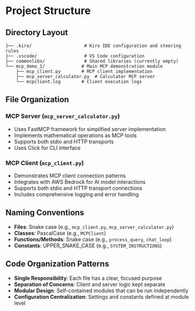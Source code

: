 # Project Structure

## Directory Layout

```
├── .kiro/                    # Kiro IDE configuration and steering rules
├── .vscode/                  # VS Code configuration
├── commonlibs/               # Shared libraries (currently empty)
└── mcp_demo_1/              # Main MCP demonstration module
    ├── mcp_client.py        # MCP client implementation
    ├── mcp_server_calculator.py  # Calculator MCP server
    └── mcpclient.log        # Client execution logs
```

## File Organization

### MCP Server (`mcp_server_calculator.py`)
- Uses FastMCP framework for simplified server implementation
- Implements mathematical operations as MCP tools
- Supports both stdio and HTTP transports
- Uses Click for CLI interface

### MCP Client (`mcp_client.py`)
- Demonstrates MCP client connection patterns
- Integrates with AWS Bedrock for AI model interactions
- Supports both stdio and HTTP transport connections
- Includes comprehensive logging and error handling

## Naming Conventions

- **Files**: Snake case (e.g., `mcp_client.py`, `mcp_server_calculator.py`)
- **Classes**: PascalCase (e.g., `MCPClient`)
- **Functions/Methods**: Snake case (e.g., `process_query`, `chat_loop`)
- **Constants**: UPPER_SNAKE_CASE (e.g., `SYSTEM_INSTRUCTIONS`)

## Code Organization Patterns

- **Single Responsibility**: Each file has a clear, focused purpose
- **Separation of Concerns**: Client and server logic kept separate
- **Modular Design**: Self-contained modules that can be run independently
- **Configuration Centralization**: Settings and constants defined at module level